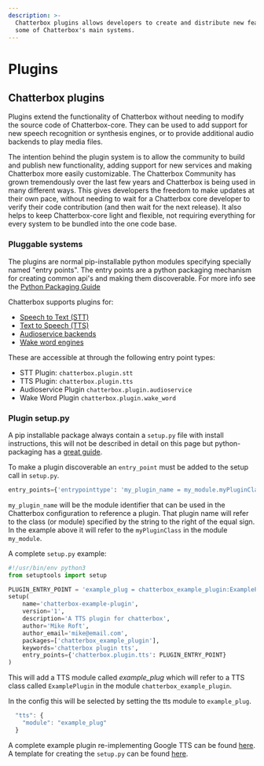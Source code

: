 ```yaml
---
description: >-
  Chatterbox plugins allows developers to create and distribute new features for
  some of Chatterbox's main systems.
---
```


# Plugins

## Chatterbox plugins

Plugins extend the functionality of Chatterbox without needing to modify the source code of Chatterbox-core. They can be used to add support for new speech recognition or synthesis engines, or to provide additional audio backends to play media files.

The intention behind the plugin system is to allow the community to build and publish new functionality, adding support for new services and making Chatterbox more easily customizable. The Chatterbox Community has grown tremendously over the last few years and Chatterbox is being used in many different ways. This gives developers the freedom to make updates at their own pace, without needing to wait for a Chatterbox core developer to verify their code contribution \(and then wait for the next release\). It also helps to keep Chatterbox-core light and flexible, not requiring everything for every system to be bundled into the one code base.

### Pluggable systems

The plugins are normal pip-installable python modules specifying specially named "entry points". The entry points are a python packaging mechanism for creating common api's and making them discoverable. For more info see the [Python Packaging Guide](https://packaging.python.org/guides/creating-and-discovering-plugins/)

Chatterbox supports plugins for:

* [Speech to Text \(STT\)](stt.md)
* [Text to Speech \(TTS\)](tts.md)
* [Audioservice backends](audioservice.md)
* [Wake word engines](https://github.com/HelloChatterbox/dev_documentation/tree/fa8dd19ece396fdac40a643e544472fe7433b789/docs/chatterbox-technologies/chatterbox-core/plugins/wake-word-plugins.md)

These are accessible at through the following entry point types:

* STT Plugin: `chatterbox.plugin.stt`
* TTS Plugin: `chatterbox.plugin.tts`
* Audioservice Plugin `chatterbox.plugin.audioservice`
* Wake Word Plugin `chatterbox.plugin.wake_word`

### Plugin setup.py

A pip installable package always contain a `setup.py` file with install instructions, this will not be described in detail on this page but python-packaging has a [great guide](https://python-packaging.readthedocs.io/en/latest/).

To make a plugin discoverable an `entry_point` must be added to the setup call in `setup.py`.

```python
entry_points={'entrypointtype': 'my_plugin_name = my_module.myPluginClass'
```

`my_plugin_name` will be the module identifier that can be used in the Chatterbox configuration to reference a plugin. That plugin name will refer to the class \(or module\) specified by the string to the right of the equal sign. In the example above it will refer to the `myPluginClass` in the module `my_module`.

A complete `setup.py` example:

```python
#!/usr/bin/env python3
from setuptools import setup

PLUGIN_ENTRY_POINT = 'example_plug = chatterbox_example_plugin:ExamplePlugin'
setup(
    name='chatterbox-example-plugin',
    version='1',
    description='A TTS plugin for chatterbox',
    author='Mike Roft',
    author_email='mike@email.com',
    packages=['chatterbox_example_plugin'],
    keywords='chatterbox plugin tts',
    entry_points={'chatterbox.plugin.tts': PLUGIN_ENTRY_POINT}
)
```

This will add a TTS module called _example\_plug_ which will refer to a TTS class called `ExamplePlugin` in the module `chatterbox_example_plugin`.

In the config this will be selected by setting the tts module to `example_plug`.

```javascript
  "tts": {
    "module": "example_plug"
  }
```

A complete example plugin re-implementing Google TTS can be found [here](https://github.com/forslund/chatterbox-tts-plugin-gtts). A template for creating the `setup.py` can be found [here](https://gist.github.com/forslund/8e51cba0ffd4e671dfc188e4e33fdbd7).

